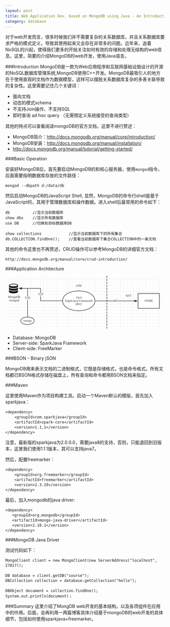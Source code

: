 ```yaml
---
layout: post
title: Web Application Dev. based on MongoDB using Java - An Introduction
category: database
---
```


对于web开发而言，很多时候我们并不需要复杂的关系数据库，并且关系数据库要求严格的模式定义，导致其使用起来又会存在非常多的问题。近年来，追着NoSQL的兴起，使得我们更多的开始关注如何有效的存储和处理无结构的web信息。这里，简要的介绍MongoDB的web开发，使用Java语言。
<!--more-->

###Introduction
MongoDB是一款为Web应用程序和互联网基础设施设计的开源的NoSQL数据库管理系统,MongoDB使用C++开发。MongoDB最吸引人的地方在于使用直观的文档作为数据模型，这样可以摆脱关系数据库复杂的多表关联导致的复杂性。这里需要记住几个关键词：

- 面向文档
- 动态的模式schema
- 不支持Join操作、不支持SQL
- 即时查询 ad hoc query （无需预定义系统接受的查询类型）

其他的特点可以查看阅读mongoDB的官方文档，这里不进行赘述：

- MongoDB简介：http://docs.mongodb.org/manual/core/introduction/
- MongoDB安装：http://docs.mongodb.org/manual/installation/
- http://docs.mongodb.org/manual/tutorial/getting-started/

###Basic Operation

安装好MongoDB后，首先要启动MongoDB的和核心服务器，使用`mongod`指令，后面需要指明数据库存放的文件路径：

	mongod --dbpath d:/data/db

然后启动MongoDB的JavaScript Shell, 显然，MongoDB的命令行shell是基于JavaScript的，其用于管理数据库和操作数据。进入shell后最常用的命令如下：
	
	db			//显示当前数据库
	show dbs	//显示所有数据库
	use DB		//切换到目标数据库DB
	
	show collections			//显示当前数据库下的所有集合
	db.COLLECTION.findOne();	//查看当前数据库下集合COLLECTION中的一条文档

其他的命令这里也不再赘述，CRUD操作可以参考MongoDB的详细官方文档：

	http://docs.mongodb.org/manual/core/crud-introduction/

###Application Architecture

![Application Architecture](/img/posts/141026-mongo-arch.PNG)

- Database: MongoDB
- Server-side: SparkJava Framework
- Client-side: FreeMarker

###BSON - Binary jSON

MongoDB用来表示文档的二进制格式，它既是存储格式，也是命令格式。所有文档都已BSON格式存储在磁盘上，所有查询和命令都用BSON文档来指定。

###Maven

这里使用Maven作为项目构建工具。启动一个Maven默认的模版，首先加入sparkjava：

	<dependency>
		<groupId>com.sparkjava</groupId>
		<artifactId>spark-core</artifactId>
		<version>1.1.1</version>
	</dependency>

注意，最新版的sparkjava为2.0.0.0，需要java8的支持，否则，只能退回到旧版本，这里我们使用1.1.1版本，其可以支持java7。

然后，配置freemarker：
	
	<dependency>
		<groupId>org.freemarker</groupId>
		<artifactId>freemarker</artifactId>
		<version>2.3.19</version>
	</dependency>

最后，加入mongodb的java driver:

	<dependency>
       <groupId>org.mongodb</groupId>
       <artifactId>mongo-java-driver</artifactId>
       <version>2.10.1</version>
    </dependency>

###MongoDB Java Driver

测试代码如下：

	MongoClient client = new MongoClient(new ServerAddress("localhost", 27017));
		
	DB database = client.getDB("course");
	DBCollection collection = database.getCollection("hello");
		
	DBObject document = collection.findOne();
	System.out.println(document)；

###Summary
这里介绍了MongDB web开发的基本结构，以及各项组件在应用中的作用。后面，会再利用一两篇博客具体介绍基于mongoDB的web开发的具体细节，包括如何使用sparkjava+freemarker。
